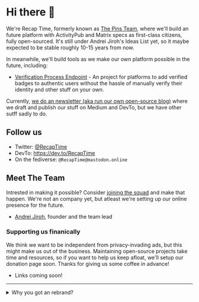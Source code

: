 # Hi there 👋

We're Recap Time, formerly known as [The Pins Team](https://github.com/MadeByThePinsHub), where we'll build an future platform with
ActivityPub and Matrix specs as first-class citizens, fully open-sourced. It's still under Andrei Jiroh's Ideas List yet, so it maybe expected
to be stable roughly 10-15 years from now.

In meanwhile, we'll build tools as we make our own platform possible in the future, including:

* [Verification Process Endpoint](https://recaptime.gitlab.io/verify) - An project for platforms to add verified badges to authentic users without the
hassle of manually verify their identity and other stuff on your own.

Currently, [we do an newsletter (aka run our own open-source blog)](https://gitlab.com/RecapTime/newsletter) where we draft and publish our stuff on
Medium and DevTo, but we have other sutff sadly to do.

## Follow us

* Twitter: [@RecapTime](https://twitter.com/RecapTime)
* DevTo: <https://dev.to/RecapTime>
* On the fediverse: `@RecapTime@mastodon.online`

## Meet The Team

Intrested in making it possible? Consider [joining the squad](https://go.rtapp.tk/join-squad) and make that happen. We're not an company yet,
but atleast we're setting up our online presence for the future.

* [Andrei Jiroh](https://github.com/ajhalili2006), founder and the team lead

### Supporting us finanically

We think we want to be independent from privacy-invading ads, but this might make us out of the business. Maintaining open-source projects take time
and resources, so if you want to help us keep afloat, we'll setup our donation page soon. Thanks for giving us some coffee in advance!

* Links coming soon!

---

<details>
  <summary>Why you got an rebrand?</summary>
  
  We rebranded from The Pins Team to Recap Time Squad not only because our old domain, `madebythepins.tk`, got hijacked with domain parking with ad cringe. Second, we'll go on full gear
  on the development on that fediverse superapp soon.
</details>
